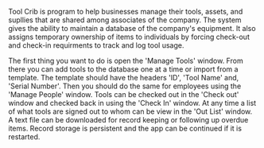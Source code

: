 Tool Crib is program to help businesses manage their tools, assets, and supllies that are shared among associates of the company. The system gives the ability to maintain a database of the company's equipment. It also assigns temporary ownership of items to individuals by forcing check-out and check-in requirments to track and log tool usage.

The first thing you want to do is open the 'Manage Tools' window. From there you can add tools to the database one at a time or import from a template. The template should have the headers 'ID', 'Tool Name' and, 'Serial Number'.
Then you should do the same for employees using the 'Manage People' window.
Tools can be checked out in the 'Check out' window and checked back in using the 'Check In' window.
At any time a list of what tools are signed out to whom can be view in the 'Out List' window. A text file can be downloaded for record keeping or following up overdue items.
Record storage is persistent and the app can be continued if it is restarted.
